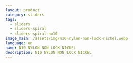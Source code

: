 ```yaml
---
layout: product
category: sliders
tags:
  - sliders
  - sliders-spiral
  - sliders-spiral-no10
image_main: /assets/img/n10-nylon-non-lock-nickel.webp
language: en
name: N10 NYLON NON LOCK NICKEL
description: N10 NYLON NON LOCK NICKEL
---
```

